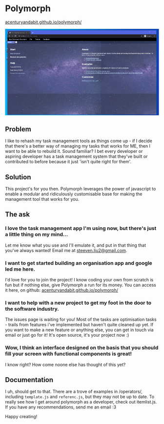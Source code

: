 # Polymorph
[acenturyandabit.github.io/polymorph/](https://acenturyandabit.github.io/polymorph/)

![](https://raw.githubusercontent.com/acenturyandabit/polymorph/largeAssets/assets/readme2.gif)

## Problem
I like to rehash my task management tools as things come up - if I decide that there's a better way of managing my tasks that works for ME, then I want to be able to rebuild it. Sound familiar? I bet every developer or aspiring developer has a task management system that they've built or contributed to before because it just 'isn't quite right for them'.

## Solution
This project's for you then. Polymorph leverages the power of javascript to enable a modular and ridiculously customisable base for making the management tool that works for you.

## The ask

### I love the task management app I'm using now, but there's just a little thing on my mind...
Let me know what you use and I'll emulate it, and put in that thing that you've always wanted! Email me at steeven.liu2@gmail.com.

### I want to get started building an organisation app and google led me here.
I'd love for you to join the project! I know coding your own from scratch is fun but if nothing else, give Polymorph a run for its money. You can access it here, on github: [acenturyandabit.github.io/polymorph/](https://acenturyandabit.github.io/polymorph/)

### I want to help with a new project to get my foot in the door to the software industry.
The issues page is waiting for you! Most of the tasks are optimisation tasks - trails from features i've implemented but haven't quite cleaned up yet. If you want to make a new feature or anything else, you can get in touch via email or just go for it! It's open source, it's your project now :)

### Wow, I think an interface designed on the basis that you should fill your screen with functional components is great!
I know right? How come noone else has thought of this yet?

## Documentation
I uh, should get to that. There are a trove of examples in /operators/, including `template.js` and `referenc.js`, but they may not be up to date. To really see how I get around polymorph as a developer, check out itemlist.js. If you have any recommendations, send me an email :3

Happy creating!
